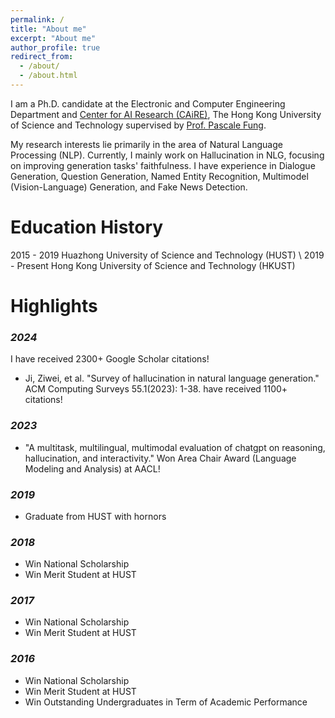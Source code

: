 ```yaml
---
permalink: /
title: "About me"
excerpt: "About me"
author_profile: true
redirect_from: 
  - /about/
  - /about.html
---
```


I am a Ph.D. candidate at the Electronic and Computer Engineering Department and [Center for AI Research (CAiRE)](https://caire.ust.hk), The Hong Kong University of Science and Technology supervised by [Prof. Pascale Fung](https://pascale.home.ece.ust.hk). 

My research interests lie primarily in the area of Natural Language Processing (NLP). Currently, I mainly work on Hallucination in NLG, focusing on improving generation tasks' faithfulness. I have experience in Dialogue Generation, Question Generation, Named Entity Recognition, Multimodel (Vision-Language) Generation, and Fake News Detection.

Education History
======
2015 - 2019     Huazhong University of Science and Technology (HUST) \\
2019 - Present  Hong Kong University of Science and Technology (HKUST)

Highlights
======
### *2024*
I have received 2300+ Google Scholar citations!
+ Ji, Ziwei, et al. "Survey of hallucination in natural language generation." ACM Computing Surveys 55.1(2023): 1-38. have received 1100+ citations!
### *2023*
+ "A multitask, multilingual, multimodal evaluation of chatgpt on reasoning, hallucination, and interactivity." Won Area Chair Award (Language Modeling and Analysis) at AACL!
### *2019*
+ Graduate from HUST with hornors
### *2018*
+ Win National Scholarship
+ Win Merit Student at HUST
### *2017*
+ Win National Scholarship
+ Win Merit Student at HUST
### *2016*
+ Win National Scholarship
+ Win Merit Student at HUST
+ Win Outstanding Undergraduates in Term of Academic Performance
